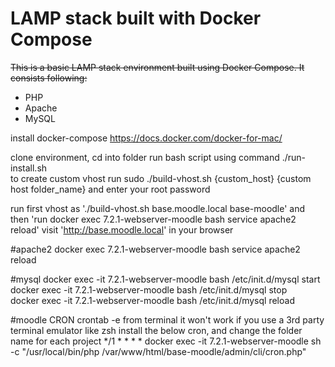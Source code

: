 # LAMP stack built with Docker Compose

~~This is a basic LAMP stack environment built using Docker Compose. It consists following:~~

* PHP
* Apache
* MySQL

install docker-compose https://docs.docker.com/docker-for-mac/ <br>

clone environment, cd into folder run bash script using command ./run-install.sh<br>
to create custom vhost run sudo ./build-vhost.sh {custom_host} {custom host folder_name} and enter your root password<br>

run first vhost as './build-vhost.sh base.moodle.local base-moodle'
and then 'run docker exec 7.2.1-webserver-moodle bash service apache2 reload'
visit 'http://base.moodle.local' in your browser</br>

#apache2
docker exec  7.2.1-webserver-moodle bash service apache2 reload</br>

#mysql
docker exec -it 7.2.1-webserver-moodle bash /etc/init.d/mysql start</br>
docker exec -it 7.2.1-webserver-moodle bash /etc/init.d/mysql stop</br>
docker exec -it 7.2.1-webserver-moodle bash /etc/init.d/mysql reload</br>

#moodle CRON
crontab -e from terminal it won't work if you use a 3rd party terminal emulator like zsh
install the below cron, and change the folder name for each project
*/1 * * * * docker exec -it 7.2.1-webserver-moodle sh -c "/usr/local/bin/php /var/www/html/base-moodle/admin/cli/cron.php"
